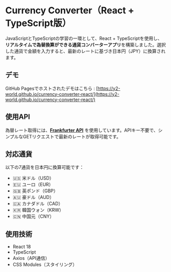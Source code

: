 # Currency Converter（React + TypeScript版）

JavaScriptとTypeScriptの学習の一環として、React + TypeScriptを使用し、**リアルタイムで為替換算ができる通貨コンバーターアプリ**を構築しました。選択した通貨で金額を入力すると、最新のレートに基づき日本円（JPY）に換算されます。

## デモ

GitHub Pagesでホストされたデモはこちら : [https://y2-world.github.io/currency-converter-react/](https://y2-world.github.io/currency-converter-react/)

## 使用API

為替レート取得には、**[Frankfurter API](https://www.frankfurter.app/)** を使用しています。APIキー不要で、シンプルなGETリクエストで最新のレートが取得可能です。

## 対応通貨

以下の7通貨を日本円に換算可能です：

- 🇺🇸 米ドル（USD）
- 🇪🇺 ユーロ（EUR）
- 🇬🇧 英ポンド（GBP）
- 🇦🇺 豪ドル（AUD）
- 🇨🇦 カナダドル（CAD）
- 🇰🇷 韓国ウォン（KRW）
- 🇨🇳 中国元（CNY）

## 使用技術

- React 18
- TypeScript
- Axios（API通信）
- CSS Modules（スタイリング）
